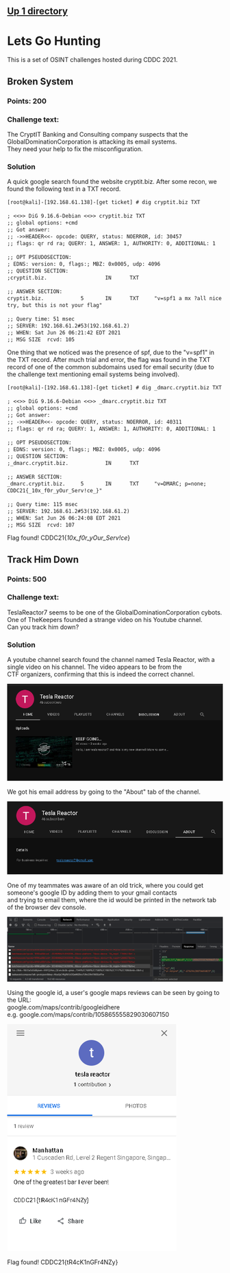 ## [Up 1 directory](../CDDC_2021.md)
  
# Lets Go Hunting
This is a set of OSINT challenges hosted during CDDC 2021.

## Broken System
### Points: 200
### Challenge text: 
The CryptIT Banking and Consulting company suspects that the GlobalDominationCorporation is attacking its email systems.  
They need your help to fix the misconfiguration.
  
### Solution
A quick google search found the website cryptit.biz. After some recon, we found the following text in a TXT record.
  
```
[root@kali]-[192.168.61.138]-[get ticket] # dig cryptit.biz TXT

; <<>> DiG 9.16.6-Debian <<>> cryptit.biz TXT
;; global options: +cmd
;; Got answer:
;; ->>HEADER<<- opcode: QUERY, status: NOERROR, id: 30457
;; flags: qr rd ra; QUERY: 1, ANSWER: 1, AUTHORITY: 0, ADDITIONAL: 1

;; OPT PSEUDOSECTION:
; EDNS: version: 0, flags:; MBZ: 0x0005, udp: 4096
;; QUESTION SECTION:
;cryptit.biz.                   IN      TXT

;; ANSWER SECTION:
cryptit.biz.            5       IN      TXT     "v=spf1 a mx ?all nice try, but this is not your flag"

;; Query time: 51 msec
;; SERVER: 192.168.61.2#53(192.168.61.2)
;; WHEN: Sat Jun 26 06:21:42 EDT 2021
;; MSG SIZE  rcvd: 105
```
  
One thing that we noticed was the presence of spf, due to the "v=spf1" in the TXT record. After much trial and error, the flag was found
in the TXT record of one of the common subdomains used for email security (due to the challenge text mentioning email systems being involved).
  
```
[root@kali]-[192.168.61.138]-[get ticket] # dig _dmarc.cryptit.biz TXT

; <<>> DiG 9.16.6-Debian <<>> _dmarc.cryptit.biz TXT
;; global options: +cmd
;; Got answer:
;; ->>HEADER<<- opcode: QUERY, status: NOERROR, id: 40311
;; flags: qr rd ra; QUERY: 1, ANSWER: 1, AUTHORITY: 0, ADDITIONAL: 1

;; OPT PSEUDOSECTION:
; EDNS: version: 0, flags:; MBZ: 0x0005, udp: 4096
;; QUESTION SECTION:
;_dmarc.cryptit.biz.            IN      TXT

;; ANSWER SECTION:
_dmarc.cryptit.biz.     5       IN      TXT     "v=DMARC; p=none; CDDC21{_10x_f0r_yOur_Serv!ce_}"

;; Query time: 115 msec
;; SERVER: 192.168.61.2#53(192.168.61.2)
;; WHEN: Sat Jun 26 06:24:08 EDT 2021
;; MSG SIZE  rcvd: 107
```  
Flag found! CDDC21{_10x_f0r_yOur_Serv!ce_}
  

## Track Him Down
### Points: 500
### Challenge text: 
TeslaReactor7 seems to be one of the GlobalDominationCorporation cybots. One of TheKeepers founded a strange video on his Youtube channel.  
Can you track him down?
  
### Solution
A youtube channel search found the channel named Tesla Reactor, with a single video on his channel. The video appears to be from the  
CTF organizers, confirming that this is indeed the correct channel.
  
![channel](./LetsGoHunting/teslareactorchannel.png)
  
We got his email address by going to the "About" tab of the channel.
  
![email](./LetsGoHunting/teslareactoremail.png)
  
One of my teammates was aware of an old trick, where you could get someone's google ID by adding them to your gmail contacts  
and trying to email them, where the id would be printed in the network tab of the browser dev console.  
  
![id](./LetsGoHunting/teslareactorid.png)
  
Using the google id, a user's google maps reviews can be seen by going to the URL:  
google.com/maps/contrib/googleidhere  
e.g. google.com/maps/contrib/105865555829030607150  
  
![flag](./LetsGoHunting/teslareactorflag.png)
  
Flag found! CDDC21{tR4cK1nGFr4NZy}
